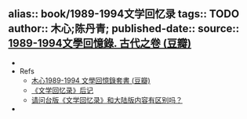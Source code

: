 alias:: book/1989-1994文学回忆录
tags:: TODO
author:: 木心;陈丹青;
published-date:: 
source:: [1989-1994文學回憶錄. 古代之卷 (豆瓣)](https://book.douban.com/subject/25717241/)
-
-
- Refs
  - [木心1989-1994 文學回憶錄套書 (豆瓣)](https://book.douban.com/subject/25748615/)
  - [《文学回忆录》后记](https://site.douban.com/106811/widget/notes/1176855/note/254006983/)
  - [请问台版《文学回忆录》和大陆版内容有区别吗？](https://www.douban.com/group/topic/213546033/?_i=328843968aJYtG,461118968aJYtG )
-